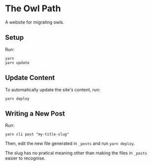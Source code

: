 # The Owl Path

A website for migrating owls.

## Setup

Run:

```
yarn
yarn update
```

## Update Content

To automatically update the site's content, run:

```
yarn deploy
```

## Writing a New Post

Run:

```
yarn cli post "my-title-slug"
```

Then, edit the new file generated in `_posts` and run `yarn deploy`.

The slug has no pratical meaning other than making the files in `_posts` easier to recognise.
